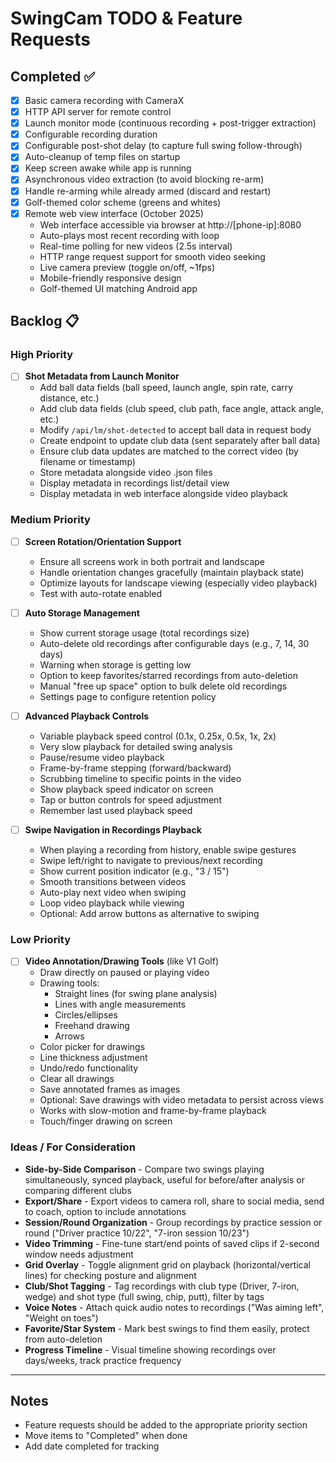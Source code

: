 # SwingCam TODO & Feature Requests

## Completed ✅
- [x] Basic camera recording with CameraX
- [x] HTTP API server for remote control
- [x] Launch monitor mode (continuous recording + post-trigger extraction)
- [x] Configurable recording duration
- [x] Configurable post-shot delay (to capture full swing follow-through)
- [x] Auto-cleanup of temp files on startup
- [x] Keep screen awake while app is running
- [x] Asynchronous video extraction (to avoid blocking re-arm)
- [x] Handle re-arming while already armed (discard and restart)
- [x] Golf-themed color scheme (greens and whites)
- [x] Remote web view interface (October 2025)
  - Web interface accessible via browser at http://[phone-ip]:8080
  - Auto-plays most recent recording with loop
  - Real-time polling for new videos (2.5s interval)
  - HTTP range request support for smooth video seeking
  - Live camera preview (toggle on/off, ~1fps)
  - Mobile-friendly responsive design
  - Golf-themed UI matching Android app

## Backlog 📋

### High Priority

- [ ] **Shot Metadata from Launch Monitor**
  - Add ball data fields (ball speed, launch angle, spin rate, carry distance, etc.)
  - Add club data fields (club speed, club path, face angle, attack angle, etc.)
  - Modify `/api/lm/shot-detected` to accept ball data in request body
  - Create endpoint to update club data (sent separately after ball data)
  - Ensure club data updates are matched to the correct video (by filename or timestamp)
  - Store metadata alongside video .json files
  - Display metadata in recordings list/detail view
  - Display metadata in web interface alongside video playback

### Medium Priority

- [ ] **Screen Rotation/Orientation Support**
  - Ensure all screens work in both portrait and landscape
  - Handle orientation changes gracefully (maintain playback state)
  - Optimize layouts for landscape viewing (especially video playback)
  - Test with auto-rotate enabled

- [ ] **Auto Storage Management**
  - Show current storage usage (total recordings size)
  - Auto-delete old recordings after configurable days (e.g., 7, 14, 30 days)
  - Warning when storage is getting low
  - Option to keep favorites/starred recordings from auto-deletion
  - Manual "free up space" option to bulk delete old recordings
  - Settings page to configure retention policy

- [ ] **Advanced Playback Controls**
  - Variable playback speed control (0.1x, 0.25x, 0.5x, 1x, 2x)
  - Very slow playback for detailed swing analysis
  - Pause/resume video playback
  - Frame-by-frame stepping (forward/backward)
  - Scrubbing timeline to specific points in the video
  - Show playback speed indicator on screen
  - Tap or button controls for speed adjustment
  - Remember last used playback speed

- [ ] **Swipe Navigation in Recordings Playback**
  - When playing a recording from history, enable swipe gestures
  - Swipe left/right to navigate to previous/next recording
  - Show current position indicator (e.g., "3 / 15")
  - Smooth transitions between videos
  - Auto-play next video when swiping
  - Loop video playback while viewing
  - Optional: Add arrow buttons as alternative to swiping

### Low Priority

- [ ] **Video Annotation/Drawing Tools** (like V1 Golf)
  - Draw directly on paused or playing video
  - Drawing tools:
    - Straight lines (for swing plane analysis)
    - Lines with angle measurements
    - Circles/ellipses
    - Freehand drawing
    - Arrows
  - Color picker for drawings
  - Line thickness adjustment
  - Undo/redo functionality
  - Clear all drawings
  - Save annotated frames as images
  - Optional: Save drawings with video metadata to persist across views
  - Works with slow-motion and frame-by-frame playback
  - Touch/finger drawing on screen

### Ideas / For Consideration

- **Side-by-Side Comparison** - Compare two swings playing simultaneously, synced playback, useful for before/after analysis or comparing different clubs
- **Export/Share** - Export videos to camera roll, share to social media, send to coach, option to include annotations
- **Session/Round Organization** - Group recordings by practice session or round ("Driver practice 10/22", "7-iron session 10/23")
- **Video Trimming** - Fine-tune start/end points of saved clips if 2-second window needs adjustment
- **Grid Overlay** - Toggle alignment grid on playback (horizontal/vertical lines) for checking posture and alignment
- **Club/Shot Tagging** - Tag recordings with club type (Driver, 7-iron, wedge) and shot type (full swing, chip, putt), filter by tags
- **Voice Notes** - Attach quick audio notes to recordings ("Was aiming left", "Weight on toes")
- **Favorite/Star System** - Mark best swings to find them easily, protect from auto-deletion
- **Progress Timeline** - Visual timeline showing recordings over days/weeks, track practice frequency

---

## Notes
- Feature requests should be added to the appropriate priority section
- Move items to "Completed" when done
- Add date completed for tracking
